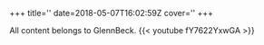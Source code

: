 +++
title=''
date=2018-05-07T16:02:59Z
cover=''
+++

All content belongs to GlennBeck.
{{< youtube fY7622YxwGA >}}
